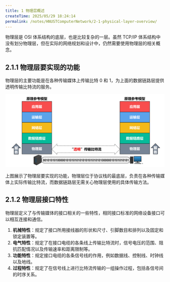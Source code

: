 ```yaml
---
title: 1 物理层概述
createTime: 2025/05/29 18:24:14
permalink: /notes/HNUSTComputerNetwork/2-1-physical-layer-overview/
---
```


物理层是 OSI 体系结构的底层，也是比较复杂的一层。虽然 TCP/IP 体系结构中没有划分物理层，但在实际的网络规划和设计中，仍然需要使用物理层的相关概念。

## **2.1.1 物理层要实现的功能**

物理层的主要功能是在各种传输媒体上传输比特 0 和 1，为上面的数据链路层提供透明传输比特流的服务。

![](2.1%20物理层概述_附件/物理层实现的功能.png)

上图展示了物理层要实现的功能，物理层位于协议栈的最底层，负责在各种传输媒体上实际传输比特流，而数据链路层无需关心物理层使用的具体传输方法。

## 2.1.2 物理层接口特性

物理层定义了与传输媒体的接口相关的一些特性，相同接口标准的网络设备接口可以相互连接和通信。

1. **机械特性**：规定了接口所用接线器的形状和尺寸、引脚数目和排列以及固定和锁定装置等。
2. **电气特性**：规定了在接口电缆的各条线上传输比特流时，信号电压的范围、阻抗匹配情况以及传输速率和距离限制等。
3. **功能特性**：规定接口电缆的各条信号线的作用，例如数据线、控制线、时钟线以及地线。
4. **过程特性**：规定了在信号线上进行比特流传输的一组操作过程，包括各信号间的时序关系。

